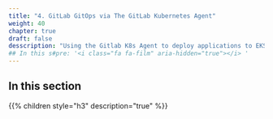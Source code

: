```yaml
---
title: "4. GitLab GitOps via The GitLab Kubernetes Agent"
weight: 40
chapter: true
draft: false
desscription: "Using the Gitlab K8s Agent to deploy applications to EKS clusters through a Pull Agent"
## In this s#pre: '<i class="fa fa-film" aria-hidden="true"></i> '
---
```


## In this section
{{% children style="h3" description="true" %}}